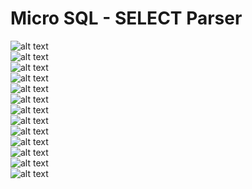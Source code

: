 # Micro SQL - SELECT Parser
![alt text](https://github.com/irwwwan/micro-sql-parser/blob/master/images/tokens-lexic.png?raw=true)
<br/>
![alt text](https://github.com/irwwwan/micro-sql-parser/blob/master/images/select-basic-query.PNG?raw=true)
<br/>
![alt text](https://github.com/irwwwan/micro-sql-parser/blob/master/images/select-clause.PNG?raw=true)
<br/>
![alt text](https://github.com/irwwwan/micro-sql-parser/blob/master/images/from-clause.PNG?raw=true)
<br/>
![alt text](https://github.com/irwwwan/micro-sql-parser/blob/master/images/where-clause.PNG?raw=true)
<br/>
![alt text](https://github.com/irwwwan/micro-sql-parser/blob/master/images/condition.PNG?raw=true)
<br/>
![alt text](https://github.com/irwwwan/micro-sql-parser/blob/master/images/comparison-condition.PNG?raw=true)
<br/>
![alt text](https://github.com/irwwwan/micro-sql-parser/blob/master/images/expression.PNG?raw=true)
<br/>
![alt text](https://github.com/irwwwan/micro-sql-parser/blob/master/images/relational-operator.PNG?raw=true)
<br/>
![alt text](https://github.com/irwwwan/micro-sql-parser/blob/master/images/in-subquery.PNG?raw=true)
<br/>
![alt text](https://github.com/irwwwan/micro-sql-parser/blob/master/images/join.PNG?raw=true)
<br/>
![alt text](https://github.com/irwwwan/micro-sql-parser/blob/master/images/ss1.PNG?raw=true)
<br/>
![alt text](https://github.com/irwwwan/micro-sql-parser/blob/master/images/ss2.PNG?raw=true)
